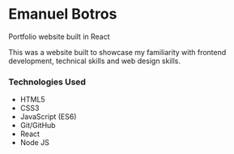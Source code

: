 # Emanuel Botros
Portfolio website built in React

This was a website built to showcase my familiarity with frontend development, technical skills and web design skills.

### Technologies Used

* HTML5
* CSS3
* JavaScript (ES6)
* Git/GitHub
* React
* Node JS
